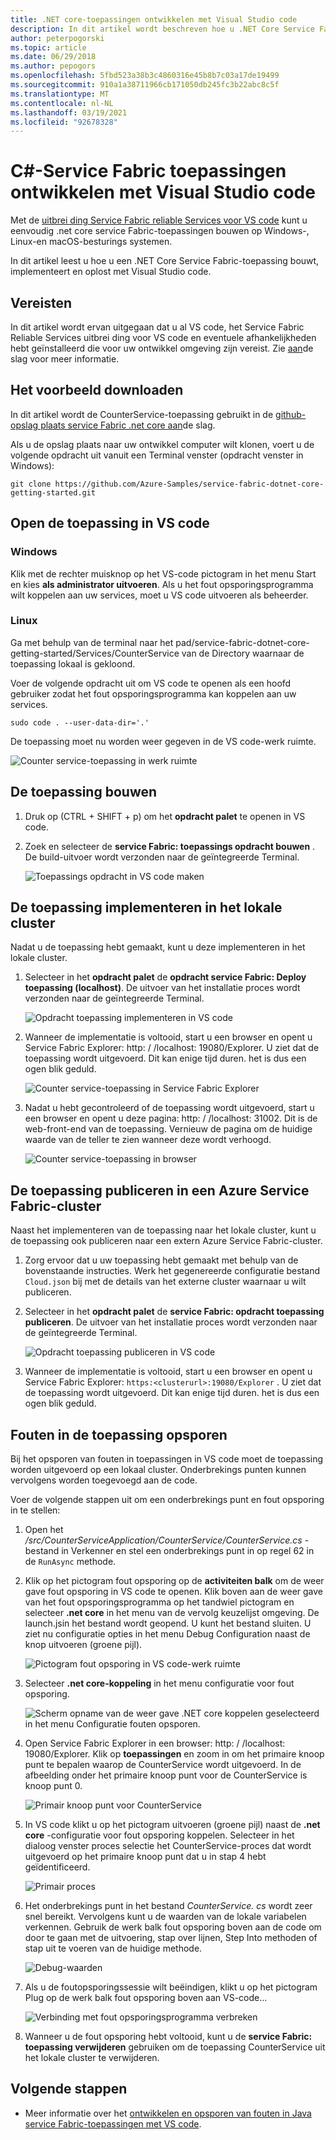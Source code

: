 ```yaml
---
title: .NET core-toepassingen ontwikkelen met Visual Studio code
description: In dit artikel wordt beschreven hoe u .NET Core Service Fabric-toepassingen bouwt, implementeert en oplost met Visual Studio code.
author: peterpogorski
ms.topic: article
ms.date: 06/29/2018
ms.author: pepogors
ms.openlocfilehash: 5fbd523a38b3c4860316e45b8b7c03a17de19499
ms.sourcegitcommit: 910a1a38711966cb171050db245fc3b22abc8c5f
ms.translationtype: MT
ms.contentlocale: nl-NL
ms.lasthandoff: 03/19/2021
ms.locfileid: "92678328"
---
```

# <a name="develop-c-service-fabric-applications-with-visual-studio-code"></a>C#-Service Fabric toepassingen ontwikkelen met Visual Studio code

Met de [uitbrei ding Service Fabric reliable Services voor VS code](https://marketplace.visualstudio.com/items?itemName=ms-azuretools.vscode-service-fabric-reliable-services) kunt u eenvoudig .net core service Fabric-toepassingen bouwen op Windows-, Linux-en macOS-besturings systemen.

In dit artikel leest u hoe u een .NET Core Service Fabric-toepassing bouwt, implementeert en oplost met Visual Studio code.

## <a name="prerequisites"></a>Vereisten

In dit artikel wordt ervan uitgegaan dat u al VS code, het Service Fabric Reliable Services uitbrei ding voor VS code en eventuele afhankelijkheden hebt geïnstalleerd die voor uw ontwikkel omgeving zijn vereist. Zie [aan](./service-fabric-get-started-vs-code.md#prerequisites)de slag voor meer informatie.

## <a name="download-the-sample"></a>Het voorbeeld downloaden
In dit artikel wordt de CounterService-toepassing gebruikt in de [github-opslag plaats service Fabric .net core aan](https://github.com/Azure-Samples/service-fabric-dotnet-core-getting-started)de slag. 

Als u de opslag plaats naar uw ontwikkel computer wilt klonen, voert u de volgende opdracht uit vanuit een Terminal venster (opdracht venster in Windows):

```
git clone https://github.com/Azure-Samples/service-fabric-dotnet-core-getting-started.git
```

## <a name="open-the-application-in-vs-code"></a>Open de toepassing in VS code

### <a name="windows"></a>Windows
Klik met de rechter muisknop op het VS-code pictogram in het menu Start en kies **als administrator uitvoeren**. Als u het fout opsporingsprogramma wilt koppelen aan uw services, moet u VS code uitvoeren als beheerder.

### <a name="linux"></a>Linux
Ga met behulp van de terminal naar het pad/service-fabric-dotnet-core-getting-started/Services/CounterService van de Directory waarnaar de toepassing lokaal is gekloond.

Voer de volgende opdracht uit om VS code te openen als een hoofd gebruiker zodat het fout opsporingsprogramma kan koppelen aan uw services.
```
sudo code . --user-data-dir='.'
```

De toepassing moet nu worden weer gegeven in de VS code-werk ruimte.

![Counter service-toepassing in werk ruimte](./media/service-fabric-develop-csharp-applications-with-vs-code/counter-service-application-in-workspace.png)

## <a name="build-the-application"></a>De toepassing bouwen
1. Druk op (CTRL + SHIFT + p) om het **opdracht palet** te openen in VS code.
2. Zoek en selecteer de **service Fabric: toepassings opdracht bouwen** . De build-uitvoer wordt verzonden naar de geïntegreerde Terminal.

   ![Toepassings opdracht in VS code maken](./media/service-fabric-develop-csharp-applications-with-vs-code/sf-build-application.png)

## <a name="deploy-the-application-to-the-local-cluster"></a>De toepassing implementeren in het lokale cluster
Nadat u de toepassing hebt gemaakt, kunt u deze implementeren in het lokale cluster. 

1. Selecteer in het **opdracht palet** de **opdracht service Fabric: Deploy toepassing (localhost)**. De uitvoer van het installatie proces wordt verzonden naar de geïntegreerde Terminal.

   ![Opdracht toepassing implementeren in VS code](./media/service-fabric-develop-csharp-applications-with-vs-code/sf-deploy-application.png)

4. Wanneer de implementatie is voltooid, start u een browser en opent u Service Fabric Explorer: http: \/ /localhost: 19080/Explorer. U ziet dat de toepassing wordt uitgevoerd. Dit kan enige tijd duren. het is dus een ogen blik geduld. 

   ![Counter service-toepassing in Service Fabric Explorer](./media/service-fabric-develop-csharp-applications-with-vs-code/sfx-verify-deploy.png)

4. Nadat u hebt gecontroleerd of de toepassing wordt uitgevoerd, start u een browser en opent u deze pagina: http: \/ /localhost: 31002. Dit is de web-front-end van de toepassing. Vernieuw de pagina om de huidige waarde van de teller te zien wanneer deze wordt verhoogd.

   ![Counter service-toepassing in browser](./media/service-fabric-develop-csharp-applications-with-vs-code/counter-service-running.png)

## <a name="publish-the-application-to-an-azure-service-fabric-cluster"></a>De toepassing publiceren in een Azure Service Fabric-cluster
Naast het implementeren van de toepassing naar het lokale cluster, kunt u de toepassing ook publiceren naar een extern Azure Service Fabric-cluster. 

1. Zorg ervoor dat u uw toepassing hebt gemaakt met behulp van de bovenstaande instructies. Werk het gegenereerde configuratie bestand `Cloud.json` bij met de details van het externe cluster waarnaar u wilt publiceren.

2. Selecteer in het **opdracht palet** de **service Fabric: opdracht toepassing publiceren**. De uitvoer van het installatie proces wordt verzonden naar de geïntegreerde Terminal.

   ![Opdracht toepassing publiceren in VS code](./media/service-fabric-develop-csharp-applications-with-vs-code/sf-publish-application.png)

3. Wanneer de implementatie is voltooid, start u een browser en opent u Service Fabric Explorer: `https:<clusterurl>:19080/Explorer` . U ziet dat de toepassing wordt uitgevoerd. Dit kan enige tijd duren. het is dus een ogen blik geduld. 

## <a name="debug-the-application"></a>Fouten in de toepassing opsporen
Bij het opsporen van fouten in toepassingen in VS code moet de toepassing worden uitgevoerd op een lokaal cluster. Onderbrekings punten kunnen vervolgens worden toegevoegd aan de code.

Voer de volgende stappen uit om een onderbrekings punt en fout opsporing in te stellen:
1. Open het */src/CounterServiceApplication/CounterService/CounterService.cs* -bestand in Verkenner en stel een onderbrekings punt in op regel 62 in de `RunAsync` methode.
3. Klik op het pictogram fout opsporing op de **activiteiten balk** om de weer gave fout opsporing in VS code te openen. Klik boven aan de weer gave van het fout opsporingsprogramma op het tandwiel pictogram en selecteer **.net core** in het menu van de vervolg keuzelijst omgeving. De launch.jsin het bestand wordt geopend. U kunt het bestand sluiten. U ziet nu configuratie opties in het menu Debug Configuration naast de knop uitvoeren (groene pijl).

   ![Pictogram fout opsporing in VS code-werk ruimte](./media/service-fabric-develop-csharp-applications-with-vs-code/debug-icon-workspace.png)

2. Selecteer **.net core-koppeling** in het menu configuratie voor fout opsporing.

   ![Scherm opname van de weer gave .NET core koppelen geselecteerd in het menu Configuratie fouten opsporen.](./media/service-fabric-develop-csharp-applications-with-vs-code/debug-start.png)

3. Open Service Fabric Explorer in een browser: http: \/ /localhost: 19080/Explorer. Klik op **toepassingen** en zoom in om het primaire knoop punt te bepalen waarop de CounterService wordt uitgevoerd. In de afbeelding onder het primaire knoop punt voor de CounterService is knoop punt 0.

   ![Primair knoop punt voor CounterService](./media/service-fabric-develop-csharp-applications-with-vs-code/counter-service-primary-node.png)

4. In VS code klikt u op het pictogram uitvoeren (groene pijl) naast de **.net core** -configuratie voor fout opsporing koppelen. Selecteer in het dialoog venster proces selectie het CounterService-proces dat wordt uitgevoerd op het primaire knoop punt dat u in stap 4 hebt geïdentificeerd.

   ![Primair proces](./media/service-fabric-develop-csharp-applications-with-vs-code/select-process.png)

5. Het onderbrekings punt in het bestand *CounterService. cs* wordt zeer snel bereikt. Vervolgens kunt u de waarden van de lokale variabelen verkennen. Gebruik de werk balk fout opsporing boven aan de code om door te gaan met de uitvoering, stap over lijnen, Step Into methoden of stap uit te voeren van de huidige methode. 

   ![Debug-waarden](./media/service-fabric-develop-csharp-applications-with-vs-code/breakpoint-hit.png)

6. Als u de foutopsporingssessie wilt beëindigen, klikt u op het pictogram Plug op de werk balk fout opsporing boven aan VS-code...
   
   ![Verbinding met fout opsporingsprogramma verbreken](./media/service-fabric-develop-csharp-applications-with-vs-code/debug-bar-disconnect.png)
       
7. Wanneer u de fout opsporing hebt voltooid, kunt u de **service Fabric: toepassing verwijderen** gebruiken om de toepassing CounterService uit het lokale cluster te verwijderen. 

## <a name="next-steps"></a>Volgende stappen

* Meer informatie over het [ontwikkelen en opsporen van fouten in Java service Fabric-toepassingen met VS code](./service-fabric-develop-java-applications-with-vs-code.md).



